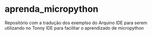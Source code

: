 # aprenda_micropython
Repositório com a tradução dos exemplso do Arquino IDE para serem utilizando no Tonny IDE para facilitar o aprendizado de micropython

